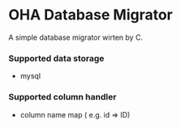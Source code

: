 # OHA Database Migrator
A simple database migrator wirten by C.

### Supported data storage
* mysql

### Supported column handler
* column name map ( e.g. id => ID)
